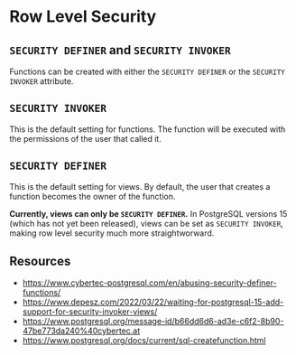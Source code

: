 # Row Level Security

## `SECURITY DEFINER` and `SECURITY INVOKER`

Functions can be created with either the `SECURITY DEFINER` or the `SECURITY INVOKER` attribute.

## `SECURITY INVOKER`

This is the default setting for functions. The function will be executed with the permissions of the user that called it.

## `SECURITY DEFINER`

This is the default setting for views. By default, the user that creates a function becomes the owner of the function.

**Currently, views can only be `SECURITY DEFINER`.** In PostgreSQL versions 15 (which has not yet been released), views can be set as `SECURITY INVOKER`, making row level security much more straightworward.

## Resources

- https://www.cybertec-postgresql.com/en/abusing-security-definer-functions/
- https://www.depesz.com/2022/03/22/waiting-for-postgresql-15-add-support-for-security-invoker-views/
- https://www.postgresql.org/message-id/b66dd6d6-ad3e-c6f2-8b90-47be773da240%40cybertec.at
- https://www.postgresql.org/docs/current/sql-createfunction.html
